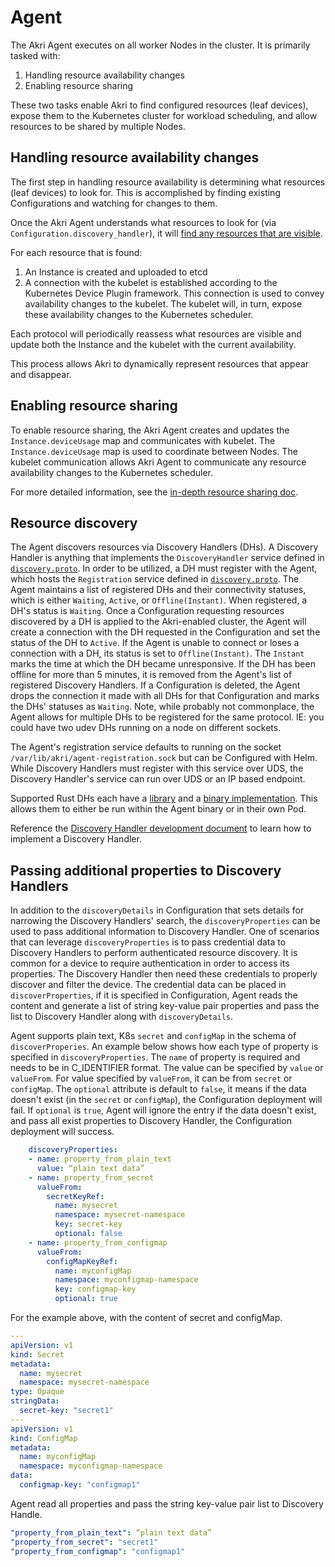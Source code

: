 # Agent

The Akri Agent executes on all worker Nodes in the cluster. It is primarily tasked with:

1. Handling resource availability changes
2. Enabling resource sharing

These two tasks enable Akri to find configured resources (leaf devices), expose them to the Kubernetes cluster for workload scheduling, and allow resources to be shared by multiple Nodes.

## Handling resource availability changes

The first step in handling resource availability is determining what resources (leaf devices) to look for. This is accomplished by finding existing Configurations and watching for changes to them.

Once the Akri Agent understands what resources to look for (via `Configuration.discovery_handler`), it will [find any resources that are visible](agent-in-depth.md#resource-discovery).

For each resource that is found:

1. An Instance is created and uploaded to etcd
2. A connection with the kubelet is established according to the Kubernetes Device Plugin framework.  This connection is used to convey availability changes to the kubelet. The kubelet will, in turn, expose these availability changes to the Kubernetes scheduler.

Each protocol will periodically reassess what resources are visible and update both the Instance and the kubelet with the current availability.

This process allows Akri to dynamically represent resources that appear and disappear.

## Enabling resource sharing

To enable resource sharing, the Akri Agent creates and updates the `Instance.deviceUsage` map and communicates with kubelet. The `Instance.deviceUsage` map is used to coordinate between Nodes. The kubelet communication allows Akri Agent to communicate any resource availability changes to the Kubernetes scheduler.

For more detailed information, see the [in-depth resource sharing doc](resource-sharing-in-depth.md).

## Resource discovery

The Agent discovers resources via Discovery Handlers (DHs). A Discovery Handler is anything that implements the `DiscoveryHandler` service defined in [`discovery.proto`](https://github.com/project-akri/akri/blob/main/discovery-utils/proto/discovery.proto). In order to be utilized, a DH must register with the Agent, which hosts the `Registration` service defined in [`discovery.proto`](https://github.com/project-akri/akri/blob/main/discovery-utils/proto/discovery.proto). The Agent maintains a list of registered DHs and their connectivity statuses, which is either `Waiting`, `Active`, or `Offline(Instant)`. When registered, a DH's status is `Waiting`. Once a Configuration requesting resources discovered by a DH is applied to the Akri-enabled cluster, the Agent will create a connection with the DH requested in the Configuration and set the status of the DH to `Active`. If the Agent is unable to connect or loses a connection with a DH, its status is set to `Offline(Instant)`. The `Instant` marks the time at which the DH became unresponsive. If the DH has been offline for more than 5 minutes, it is removed from the Agent's list of registered Discovery Handlers. If a Configuration is deleted, the Agent drops the connection it made with all DHs for that Configuration and marks the DHs' statuses as `Waiting`. Note, while probably not commonplace, the Agent allows for multiple DHs to be registered for the same protocol. IE: you could have two udev DHs running on a node on different sockets.

The Agent's registration service defaults to running on the socket `/var/lib/akri/agent-registration.sock` but can be Configured with Helm. While Discovery Handlers must register with this service over UDS, the Discovery Handler's service can run over UDS or an IP based endpoint.

Supported Rust DHs each have a [library](https://github.com/project-akri/akri/tree/main/discovery-handlers) and a [binary implementation](https://github.com/project-akri/akri/tree/main/discovery-handler-modules). This allows them to either be run within the Agent binary or in their own Pod.

Reference the [Discovery Handler development document](../development/handler-development.md) to learn how to implement a Discovery Handler.

## Passing additional properties to Discovery Handlers

In addition to the `discoveryDetails` in Configuration that sets details for narrowing the Discovery Handlers' search, the `discoveryProperties` can be used to pass additional information to Discovery Handler. One of scenarios that can leverage `discoveryProperties` is to pass credential data to Discovery Handlers to perform
authenticated resource discovery.
It is common for a device to require authentication in order to access its properties. The Discovery Handler then need these credentials to properly discover and filter the device. The credential data can be placed in 
`discoverProperties`, if it is specified in Configuration, Agent reads the content and generate a list of string key-value pair properties and pass the list to
Discovery Handler along with `discoveryDetails`.

Agent supports plain text, K8s `secret` and `configMap` in the schema of `discoverProperies`. An example below shows how each type of property is specified in `discoveryProperties`. The `name` of property is required and needs to be in C_IDENTIFIER format. The value can be specified by `value` or `valueFrom`. For value specified by `valueFrom`, it can be from `secret` or `configMap`. The `optional` attribute is default to `false`, it means if the data doesn't exist (in the `secret` or `configMap`), the Configuration deployment 
will fail. If `optional` is `true`, Agent will ignore the entry if the data doesn't exist, and pass all exist properties to Discovery Handler, the Configuration deployment will success.

```yaml 
    discoveryProperties:
    - name: property_from_plain_text
      value: “plain text data”
    - name: property_from_secret
      valueFrom:
        secretKeyRef:
          name: mysecret
          namespace: mysecret-namespace
          key: secret-key
          optional: false
    - name: property_from_configmap
      valueFrom:
        configMapKeyRef:
          name: myconfigMap
          namespace: myconfigmap-namespace
          key: configmap-key
          optional: true
```

For the example above, with the content of secret and configMap.

```yaml
---
apiVersion: v1
kind: Secret
metadata:
  name: mysecret
  namespace: mysecret-namespace
type: Opaque
stringData:
  secret-key: "secret1"
---
apiVersion: v1
kind: ConfigMap
metadata:
  name: myconfigMap
  namespace: myconfigmap-namespace
data:
  configmap-key: "configmap1"
```

Agent read all properties and pass the string key-value pair list to Discovery Handle.

```yaml
"property_from_plain_text": “plain text data”
"property_from_secret": "secret1"
"property_from_configmap": "configmap1"
```
